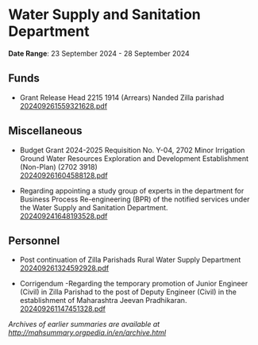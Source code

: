 # Water Supply and Sanitation Department

**Date Range**: 23 September 2024 - 28 September 2024


## Funds
- Grant Release Head 2215 1914 (Arrears) Nanded Zilla parishad\
  [202409261559321628.pdf](https://gr.maharashtra.gov.in/Site/Upload/Government%20Resolutions/English/202409261559321628.pdf)

## Miscellaneous
- Budget Grant 2024-2025 Requisition No. Y-04, 2702 Minor Irrigation Ground Water Resources Exploration and Development Establishment (Non-Plan) (2702 3918)\
  [202409261604588128.pdf](https://gr.maharashtra.gov.in/Site/Upload/Government%20Resolutions/English/202409261604588128.pdf)

- Regarding appointing a study group of experts in the department for Business Process Re-engineering (BPR) of the notified services under the Water Supply and Sanitation Department.\
  [202409241648193528.pdf](https://gr.maharashtra.gov.in/Site/Upload/Government%20Resolutions/English/202409241648193528.pdf)

## Personnel
- Post continuation of Zilla Parishads Rural Water Supply Department\
  [202409261324592928.pdf](https://gr.maharashtra.gov.in/Site/Upload/Government%20Resolutions/English/202409261324592928.pdf)

- Corrigendum -Regarding the temporary promotion  of Junior Engineer (Civil) in  Zilla Parishad to the post of Deputy Engineer (Civil) in the establishment of Maharashtra Jeevan Pradhikaran.\
  [202409261147451328.pdf](https://gr.maharashtra.gov.in/Site/Upload/Government%20Resolutions/English/202409261147451328.pdf)


*Archives of earlier summaries are available at http://mahsummary.orgpedia.in/en/archive.html*